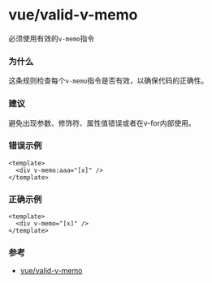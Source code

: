 # vue/valid-v-memo

必须使用有效的`v-memo`指令

### 为什么

这条规则检查每个`v-memo`指令是否有效，以确保代码的正确性。

### 建议

避免出现参数、修饰符、属性值错误或者在v-for内部使用。

### 错误示例

```vue
<template>
  <div v-memo:aaa="[x]" />
</template>
```

### 正确示例

```vue
<template>
  <div v-memo="[x]" />
</template>
```

### 参考

- [vue/valid-v-memo](https://eslint.vuejs.org/rules/valid-v-memo.html)
